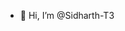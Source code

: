 - 👋 Hi, I’m @Sidharth-T3


<!---
Sidharth-T3/Sidharth-T3 is a ✨ special ✨ repository because its `README.md` (this file) appears on your GitHub profile.
You can click the Preview link to take a look at your changes.
--->

